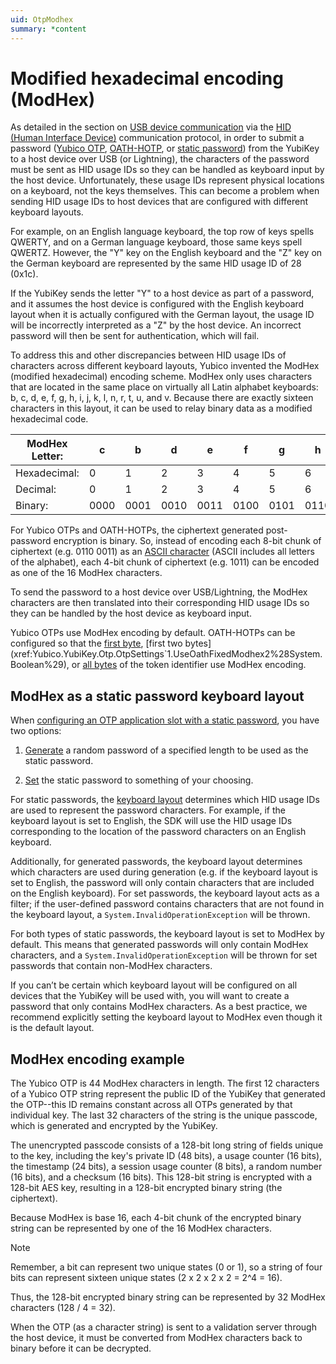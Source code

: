 ```yaml
---
uid: OtpModhex
summary: *content
---
```


<!-- Copyright 2021 Yubico AB

Licensed under the Apache License, Version 2.0 (the "License");
you may not use this file except in compliance with the License.
You may obtain a copy of the License at

    http://www.apache.org/licenses/LICENSE-2.0

Unless required by applicable law or agreed to in writing, software
distributed under the License is distributed on an "AS IS" BASIS,
WITHOUT WARRANTIES OR CONDITIONS OF ANY KIND, either express or implied.
See the License for the specific language governing permissions and
limitations under the License. -->

# Modified hexadecimal encoding (ModHex)

As detailed in the section on [USB device communication](xref:OtpHID#usb-communication) via the [HID (Human Interface Device)](https://www.usb.org/hid) communication protocol, in order to submit a password ([Yubico OTP](xref:OtpYubicoOtp), [OATH-HOTP](xref:OtpHotp), or [static password](xref:OtpStaticPassword)) from the YubiKey to a host device over USB (or Lightning), the characters of the password must be sent as HID usage IDs so they can be handled as keyboard input by the host device. Unfortunately, these usage IDs represent physical locations on a keyboard, not the keys themselves. This can become a problem when sending HID usage IDs to host devices that are configured with different keyboard layouts.

For example, on an English language keyboard, the top row of keys spells QWERTY, and on a German language keyboard, those same keys spell QWERTZ. However, the "Y" key on the English keyboard and the "Z" key on the German keyboard are represented by the same HID usage ID of 28 (0x1c).

If the YubiKey sends the letter "Y" to a host device as part of a password, and it assumes the host device is configured with the English keyboard layout when it is actually configured with the German layout, the usage ID will be incorrectly interpreted as a "Z" by the host device. An incorrect password will then be sent for authentication, which will fail.

To address this and other discrepancies between HID usage IDs of characters across different keyboard layouts, Yubico invented the ModHex (modified hexadecimal) encoding scheme. ModHex only uses characters that are located in the same place on virtually all Latin alphabet keyboards: b, c, d, e, f, g, h, i, j, k, l, n, r, t, u, and v. Because there are exactly sixteen characters in this layout, it can be used to relay binary data as a modified hexadecimal code.

| ModHex Letter: | c | b | d | e | f | g | h | i | j | k | l | n | r | t | u | v |
|----------------|---|---|---|---|---|---|---|---|---|---|---|---|---|---|---|---|
| Hexadecimal: | 0 | 1 | 2 | 3 | 4 | 5 | 6 | 7 | 8 | 9 | a | b | c | d | e | f |
| Decimal: | 0 | 1 | 2 | 3 | 4 | 5 | 6 | 7 | 8 | 9 | 10 | 11 | 12 | 13 | 14 | 15 |
| Binary: | 0000 | 0001 | 0010 | 0011 | 0100 | 0101 | 0110 | 0111 | 1000 | 1001 | 1010 | 1011 | 1100 | 1101 | 1110 | 1111 |

For Yubico OTPs and OATH-HOTPs, the ciphertext generated post-password encryption is binary. So, instead of encoding each 8-bit chunk of ciphertext (e.g. 0110 0011) as an [ASCII character](https://theasciicode.com.ar/) (ASCII includes all letters of the alphabet), each 4-bit chunk of ciphertext (e.g. 1011) can be encoded as one of the 16 ModHex characters.

To send the password to a host device over USB/Lightning, the ModHex characters are then translated into their corresponding HID usage IDs so they can be handled by the host device as keyboard input.

Yubico OTPs use ModHex encoding by default. OATH-HOTPs can be configured so that the [first byte](xref:Yubico.YubiKey.Otp.OtpSettings`1.OathFixedModhex1%28System.Boolean%29), [first two bytes](xref:Yubico.YubiKey.Otp.OtpSettings`1.UseOathFixedModhex2%28System.Boolean%29), or [all bytes](xref:Yubico.YubiKey.Otp.OtpSettings-1.UseOathFixedModhex.html%23Yubico_YubiKey_Otp_OtpSettings_1_UseOathFixedModhex_System_Boolean_) of the token identifier use ModHex encoding.

## ModHex as a static password keyboard layout

When [configuring an OTP application slot with a static password](xref:OtpProgramStaticPassword), you have two options:

1. [Generate](xref:Yubico.YubiKey.Otp.Operations.ConfigureStaticPassword.GeneratePassword) a random password of a specified length to be used as the static password.

1. [Set](xref:Yubico.YubiKey.Otp.Operations.ConfigureStaticPassword.SetPassword) the static password to something of your choosing.

For static passwords, the [keyboard layout](xref:Yubico.Core.Devices.Hid.KeyboardLayout) determines which HID usage IDs are used to represent the password characters. For example, if the keyboard layout is set to English, the SDK will use the HID usage IDs corresponding to the location of the password characters on an English keyboard.

Additionally, for generated passwords, the keyboard layout determines which characters are used during generation (e.g. if the keyboard layout is set to English, the password will only contain characters that are included on the English keyboard). For set passwords, the keyboard layout acts as a filter; if the user-defined password contains characters that are not found in the keyboard layout, a `System.InvalidOperationException` will be thrown.

For both types of static passwords, the keyboard layout is set to ModHex by default. This means that generated passwords will only contain ModHex characters, and a `System.InvalidOperationException` will be thrown for set passwords that contain non-ModHex characters.

If you can’t be certain which keyboard layout will be configured on all devices that the YubiKey will be used with, you will want to create a password that only contains ModHex characters. As a best practice, we recommend explicitly setting the keyboard layout to ModHex even though it is the default layout.

## ModHex encoding example

The Yubico OTP is 44 ModHex characters in length. The first 12 characters of a Yubico OTP string represent the public ID of the YubiKey that generated the OTP--this ID remains constant across all OTPs generated by that individual key. The last 32 characters of the string is the unique passcode, which is generated and encrypted by the YubiKey.

The unencrypted passcode consists of a 128-bit long string of fields unique to the key, including the key's private ID (48 bits), a usage counter (16 bits), the timestamp (24 bits), a session usage counter (8 bits), a random number (16 bits), and a checksum (16 bits). This 128-bit string is encrypted with a 128-bit AES key, resulting in a 128-bit encrypted binary string (the ciphertext).

Because ModHex is base 16, each 4-bit chunk of the encrypted binary string can be represented by one of the 16 ModHex characters.

> [!NOTE]
> Remember, a bit can represent two unique states (0 or 1), so a string of four bits can represent sixteen unique states (2 x 2 x 2 x 2 = 2^4 = 16).

Thus, the 128-bit encrypted binary string can be represented by 32 ModHex characters (128 / 4 = 32).

When the OTP (as a character string) is sent to a validation server through the host device, it must be converted from ModHex characters back to binary before it can be decrypted.
